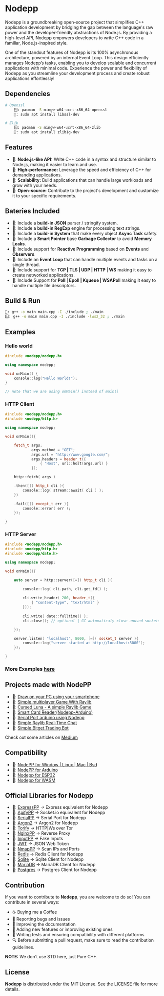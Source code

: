 # Nodepp

Nodepp is a groundbreaking open-source project that simplifies C++ application development by bridging the gap between the language's raw power and the developer-friendly abstractions of Node.js. By providing a high-level API, Nodepp empowers developers to write C++ code in a familiar, Node.js-inspired style.

One of the standout features of Nodepp is its 100% asynchronous architecture, powered by an internal Event Loop. This design efficiently manages Nodepp’s tasks, enabling you to develop scalable and concurrent applications with minimal code. Experience the power and flexibility of Nodepp as you streamline your development process and create robust applications effortlessly!

## Dependencies
```bash
# Openssl
    🪟: pacman -S mingw-w64-ucrt-x86_64-openssl
    🐧: sudo apt install libssl-dev

# Zlib
    🪟: pacman -S mingw-w64-ucrt-x86_64-zlib
    🐧: sudo apt install zlib1g-dev
```

## Features

- 📌: **Node.js-like API:** Write C++ code in a syntax and structure similar to Node.js, making it easier to learn and use.
- 📌: **High-performance:** Leverage the speed and efficiency of C++ for demanding applications.
- 📌: **Scalability:** Build applications that can handle large workloads and grow with your needs.
- 📌: **Open-source:** Contribute to the project's development and customize it to your specific requirements.

## Bateries Included

- 📌: Include a **build-in JSON** parser / stringify system.
- 📌: Include a **build-in RegExp** engine for processing text strings.
- 📌: Include a **build-in System** that make every object **Async Task** safety.
- 📌: Include a **Smart Pointer** base **Garbage Collector** to avoid **Memory Leaks**.
- 📌: Include support for **Reactive Programming** based on **Events** and **Observers**.
- 📌: Include an **Event Loop** that can handle multiple events and tasks on a single thread.
- 📌: Include support for **TCP | TLS | UDP | HTTP | WS** making it easy to create networked applications.
- 📌: Include Support for **Poll | Epoll | Kqueue | WSAPoll** making it easy to handle multiple file descriptors.

## Build & Run
```bash
🐧: g++ -o main main.cpp -I ./include ; ./main
🪟: g++ -o main main.cpp -I ./include -lws2_32 ; ./main
```

## Examples
### Hello world
```cpp
#include <nodepp/nodepp.h>

using namespace nodepp;

void onMain() { 
    console::log("Hello World!");
}

// note that we are using onMain() instead of main()
```

### HTTP Client
```cpp
#include <nodepp/nodepp.h>
#include <nodepp/http.h>

using namespace nodepp;

void onMain(){

    fetch_t args;
            args.method = "GET";
            args.url = "http://www.google.com/";
            args.headers = header_t({
                { "Host", url::host(args.url) }
            });

    http::fetch( args )

    .then([]( http_t cli ){
        console::log( stream::await( cli ) );
    })

    .fail([]( except_t err ){
        console::error( err );
    });

}
```

### HTTP Server
```cpp
#include <nodepp/nodepp.h>
#include <nodepp/http.h>
#include <nodepp/date.h>

using namespace nodepp;

void onMain(){

    auto server = http::server([=]( http_t cli ){ 

        console::log( cli.path, cli.get_fd() );
        
        cli.write_header( 200, header_t({
            { "content-type", "text/html" }
        }));
        
        cli.write( date::fulltime() );
        cli.close(); // optional | GC automaticaly close unused sockets

    });

    server.listen( "localhost", 8000, [=]( socket_t server ){
        console::log("server started at http://localhost:8000");
    });

}
```

### More Examples [here](https://github.com/NodeppOfficial/Nodepp/tree/main/examples)

## Projects made with NodePP
- 🔗: [Draw on your PC using your smartphone](https://github.com/ScreenDraw/PCDraw)
- 🔗: [Simple multiplayer Game With Raylib](https://medium.com/@EDBCBlog/create-your-own-online-multiplayer-small-fast-and-fun-with-raylib-nodepp-and-websockets-190f5c174094)
- 🔗: [Cursed Luna - A simple Raylib Game](https://github.com/EDBCREPO/Space-Shocker)
- 🔗: [Smart Card Reader(Nodepp-Arduino)](https://github.com/EDBCREPO/emv-reader)
- 🔗: [Serial Port arduino using Nodepp](https://github.com/EDBCREPO/Arduino_PC)
- 🔗: [Simple Raylib Real-Time Chat](https://github.com/EDBCREPO/simple-raylib-websocket-chat)
- 🔗: [Simple Bitget Trading Bot](https://github.com/EDBCREPO/simple-binance-bot-nodepp)

Check out some articles on [Medium](https://medium.com/@EDBCBlog)

## Compatibility
- 🔗: [NodePP for Window | Linux | Mac | Bsd ](https://github.com/NodeppOfficial/nodepp)
- 🔗: [NodePP for Arduino](https://github.com/NodeppOfficial/nodepp-arduino)
- 🔗: [Nodepp for ESP32](https://github.com/NodeppOfficial/nodepp-ESPXX)
- 🔗: [Nodepp for WASM](https://github.com/NodeppOfficial/nodepp-wasm)

## Official Libraries for Nodepp
- 🔗: [ExpressPP](https://github.com/NodeppOfficial/nodepp-express) -> Express equivalent for Nodepp
- 🔗: [ApifyPP](https://github.com/NodeppOfficial/nodepp-apify)     -> Socket.io equivalent for Nodepp
- 🔗: [SerialPP](https://github.com/NodeppOfficial/nodepp-serial)   -> Serial Port for Nodepp
- 🔗: [Argon2](https://github.com/NodeppOfficial/nodepp-argon2)     -> Argon2 for Nodepp
- 🔗: [Torify](https://github.com/NodeppOfficial/nodepp-torify)     -> HTTP|Ws over Tor
- 🔗: [NginxPP](https://github.com/NodeppOfficial/nodepp-nginx)     -> Reverse Proxy
- 🔗: [InputPP](https://github.com/NodeppOfficial/nodepp-input)     -> Fake Inputs
- 🔗: [JWT](https://github.com/NodeppOfficial/nodepp-jwt)           -> JSON Web Token
- 🔗: [NmapPP](https://github.com/NodeppOfficial/nodepp-nmap)       -> Scan IPs and Ports
- 🔗: [Redis](https://github.com/NodeppOfficial/nodepp-redis)       -> Redis Client for Nodepp
- 🔗: [Sqlite](https://github.com/NodeppOfficial/nodepp-sqlite)     -> Sqlite Client for Nodepp
- 🔗: [MariaDB](https://github.com/NodeppOfficial/nodepp-mariadb)   -> MariaDB Client for Nodepp
- 🔗: [Postgres](https://github.com/NodeppOfficial/nodepp-postgres) -> Postgres Client for Nodepp
  
## Contribution

If you want to contribute to **Nodepp**, you are welcome to do so! You can contribute in several ways:

- ☕ Buying me a Coffee
- 📢 Reporting bugs and issues
- 📝 Improving the documentation
- 📌 Adding new features or improving existing ones
- 🧪 Writing tests and ensuring compatibility with different platforms
- 🔍 Before submitting a pull request, make sure to read the contribution guidelines.

**NOTE:** We don't use STD here, just Pure C++.

## License

**Nodepp** is distributed under the MIT License. See the LICENSE file for more details.
